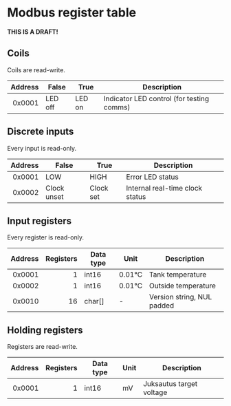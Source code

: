# Modbus register table

**THIS IS A DRAFT!**

## Coils

Coils are read-write.

| Address | False   | True   | Description                               |
|--------:|---------|--------|-------------------------------------------|
|  0x0001 | LED off | LED on | Indicator LED control (for testing comms) |

## Discrete inputs

Every input is read-only.

| Address | False       | True      | Description                     |
|--------:|-------------|-----------|---------------------------------|
|  0x0001 | LOW         | HIGH      | Error LED status                |
|  0x0002 | Clock unset | Clock set | Internal real-time clock status |

## Input registers

Every register is read-only.

| Address | Registers | Data type | Unit   | Description                |
|--------:|----------:|-----------|--------|----------------------------|
|  0x0001 |         1 | int16     | 0.01°C | Tank temperature           |
|  0x0002 |         1 | int16     | 0.01°C | Outside temperature        |
|  0x0010 |        16 | char[]    | -      | Version string, NUL padded |

## Holding registers

Registers are read-write.

| Address | Registers | Data type | Unit | Description              |
|--------:|----------:|-----------|------|--------------------------|
|  0x0001 |         1 | int16     | mV   | Juksautus target voltage |
